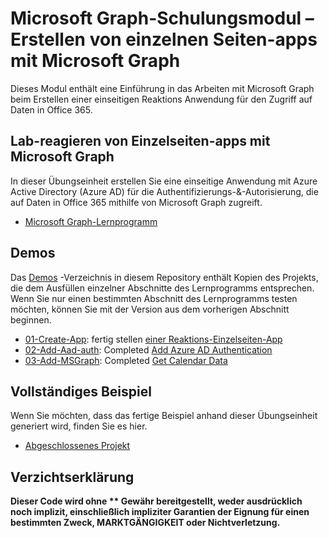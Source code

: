 # <a name="microsoft-graph-training-module---build-react-single-page-apps-with-microsoft-graph"></a>Microsoft Graph-Schulungsmodul – Erstellen von einzelnen Seiten-apps mit Microsoft Graph

Dieses Modul enthält eine Einführung in das Arbeiten mit Microsoft Graph beim Erstellen einer einseitigen Reaktions Anwendung für den Zugriff auf Daten in Office 365.

## <a name="lab---react-single-page-apps-with-the-microsoft-graph"></a>Lab-reagieren von Einzelseiten-apps mit Microsoft Graph

In dieser Übungseinheit erstellen Sie eine einseitige Anwendung mit Azure Active Directory (Azure AD) für die Authentifizierungs-&-Autorisierung, die auf Daten in Office 365 mithilfe von Microsoft Graph zugreift.

- [Microsoft Graph-Lernprogramm](https://docs.microsoft.com/graph/training/react-tutorial)

## <a name="demos"></a>Demos

Das [Demos](./demos) -Verzeichnis in diesem Repository enthält Kopien des Projekts, die dem Ausfüllen einzelner Abschnitte des Lernprogramms entsprechen. Wenn Sie nur einen bestimmten Abschnitt des Lernprogramms testen möchten, können Sie mit der Version aus dem vorherigen Abschnitt beginnen.

- [01-Create-App](demos/01-create-app): fertig stellen [einer Reaktions-Einzelseiten-App](https://docs.microsoft.com/graph/training/react-tutorial?tutorial-step=1)
- [02-Add-Aad-auth](demos/02-add-aad-auth): Completed [Add Azure AD Authentication](https://docs.microsoft.com/graph/training/react-tutorial?tutorial-step=3)
- [03-Add-MSGraph](demos/03-add-msgraph): Completed [Get Calendar Data](https://docs.microsoft.com/graph/training/react-tutorial?tutorial-step=4)

## <a name="completed-sample"></a>Vollständiges Beispiel

Wenn Sie möchten, dass das fertige Beispiel anhand dieser Übungseinheit generiert wird, finden Sie es hier.

- [Abgeschlossenes Projekt](demos/03-add-msgraph)

## <a name="disclaimer"></a>Verzichtserklärung

**Dieser Code wird ohne ** Gewähr bereitgestellt, weder ausdrücklich noch implizit, einschließlich impliziter Garantien der Eignung für einen bestimmten Zweck, MARKTGÄNGIGKEIT oder Nichtverletzung.**